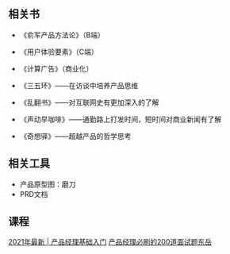 ## 相关书
- 《俞军产品方法论》（B端）
- 《用户体验要素》（C端）
- 《计算广告》（商业化）

- 《三五环》——在访谈中培养产品思维
- 《乱翻书》——对互联网史有更加深入的了解
- 《声动早咖啡》——通勤路上打发时间，短时间对商业新闻有了解
- 《奇想驿》——超越产品的哲学思考
## 相关工具
- 产品原型图：磨刀
- PRD文档

## 课程
[2021年最新 | 产品经理基础入门](https://www.bilibili.com/video/BV13z4y1m7UQ/?spm_id_from=333.337.search-card.all.click&vd_source=137f5f3ac8c16256a5d874e1a7910c15)
[产品经理必刷的200道面试题东岳](https://www.bilibili.com/video/BV1BP4y1R7f9/?spm_id_from=333.976.0.0&vd_source=137f5f3ac8c16256a5d874e1a7910c15)
